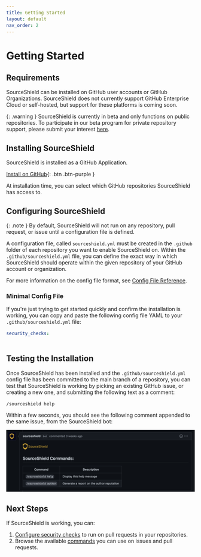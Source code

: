```yaml
---
title: Getting Started
layout: default
nav_order: 2
---
```


# Getting Started

## Requirements
SourceShield can be installed on GitHub user accounts or GitHub Organizations. SourceShield does not currently support GitHub Enterprise Cloud or self-hosted, but support for these platforms is coming soon.

{: .warning }
SourceShield is currently in beta and only functions on public repositories. To participate in our beta program for private repository support, please submit your interest [here](https://docs.google.com/forms/d/e/1FAIpQLSeHOxckS_aCSu5rzsYHVTrEEjInfNcTAngzZF2BwDAozb7RpQ/viewform?usp=sf_link).

## Installing SourceShield
SourceShield is installed as a GitHub Application.

[Install on GitHub](https://github.com/apps/sourceshield){: .btn .btn-purple }

At installation time, you can select which GitHub repositories SourceShield has access to.

## Configuring SourceShield

{: .note }
By default, SourceShield will not run on any repository, pull request, or issue until a configuration file is defined.

A configuration file, called `sourceshield.yml` must be created in the `.github` folder of each repository you want to enable SourceShield on. Within the `.github/sourceshield.yml` file, you can define the exact way in which SourceShield should operate within the given repository of your GitHub account or organization.

For more information on the config file format, see [Config File Reference](/config_file.html).

### Minimal Config File
If you're just trying to get started quickly and confirm the installation is working, you can copy and paste the following config file YAML to your `.github/sourceshield.yml` file:

```yaml
security_checks:
  
```

## Testing the Installation
Once SourceShield has been installed and the `.github/sourceshield.yml` config file has been committed to the main branch of a repository, you can test that SourceShield is working by picking an existing GitHub issue, or creating a new one, and submitting the following text as a comment:

```
/sourceshield help
```

Within a few seconds, you should see the following comment appended to the same issue, from the SourceShield bot:

![Bot Response](assets/images/bot-help-response.png)

## Next Steps
If SourceShield is working, you can:
1. [Configure security checks](/security_checks.html) to run on pull requests in your repositories.
1. Browse the available [commands](/commands.html) you can use on issues and pull requests.
